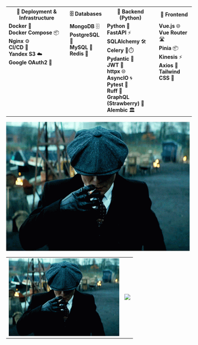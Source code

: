 <div align="center">
  <table>
    <tr>
      <th style="text-align: center;">🚀 Deployment & Infrastructure</th>
      <th style="text-align: center;">🗄️ Databases</th>
      <th style="text-align: center;">🐍 Backend (Python)</th>
      <th style="text-align: center;">🎨 Frontend</th>
    </tr>
    <tr>
      <td style="vertical-align: top; text-align: left;">
        <b>Docker</b> 🐳<br>
        <b>Docker Compose</b> 📦<br>
        <b>Nginx</b> ⚙️<br>
        <b>CI/CD</b> 🚀<br>
        <b>Yandex S3</b> ☁️<br>
        <b>Google OAuth2</b> 🔑
      </td>
      <td style="vertical-align: top; text-align: left;">
        <b>MongoDB</b> 🗄️<br>
        <b>PostgreSQL</b> 🐘<br>
        <b>MySQL</b> 💾<br>
        <b>Redis</b> 🔴
      </td>
      <td style="vertical-align: top; text-align: left;">
        <b>Python</b> 🐍<br>
        <b>FastAPI</b> ⚡<br>
        <b>SQLAlchemy</b> 🛠️<br>
        <b>Celery</b> 🐍⏱️<br>
        <b>Pydantic</b> 📜<br>
        <b>JWT</b> 🔑<br>
        <b>httpx</b> 🌐<br>
        <b>AsyncIO</b> 🌀<br>
        <b>Pytest</b> 🧪<br>
        <b>Ruff</b> 🦊<br>
        <b>GraphQL (Strawberry)</b> 🍓<br>
        <b>Alembic</b> 🏛️
      </td>
      <td style="vertical-align: top; text-align: left;">
        <b>Vue.js</b> 🌐<br>
        <b>Vue Router</b> 🛣️<br>
        <b>Pinia</b> 📦<br>
        <b>Kinesis</b> ⚡<br>
        <b>Axios</b> 📡<br>
        <b>Tailwind CSS</b> 💨
      </td>
    </tr>
  </table>
</div>

![Alt Text](shelby.gif)

<div align="center">
  <table style="border-collapse: collapse; border: none;">
    <tr>
      <!-- Image -->
      <td style="border: none;">
        <img src="shelby.gif" alt="Alt Text" width="300">
      </td>
      <!-- GitHub stats -->
      <td style="border: none;">
        <img height="200" src="https://github-readme-stats.vercel.app/api/top-langs?username=shutsuensha&layout=compact&langs_count=8&card_width=320&exclude_repo=archive1,archive2,archive3,archive4,tms_solutions&theme=transparent" />
      </td>
    </tr>
  </table>
</div>
